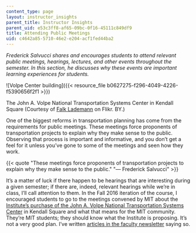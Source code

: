 ```yaml
---
content_type: page
layout: instructor_insights
parent_title: Instructor Insights
parent_uid: e53c3ff8-af65-09bc-0f16-45111c849df9
title: Attending Public Meetings
uid: c4642a85-5710-46e2-e204-acf1fed44ba2
---
```


_Frederick Salvucci shares and encourages students to attend relevant public meetings, hearings, lectures, and other events throughout the semester. In this section, he discusses why these events are important learning experiences for students._

![Volpe Center building]({{< resource_file b0627275-f296-4049-4226-f5390656f2f1 >}})

The John A. Volpe National Transportation Systems Center in Kendall Square (Courtesy of [Falk Lademann](https://www.flickr.com/photos/coreforce/5188374780/in/photolist-8UtM4A-8esRa3-rM1Sn8-8NqFdM-dYCe8W-J9bkyw-P3GqAA-HLDGL3-J3kSvA-PxZSJf-PxZS1G-PxZSmS-J9bquU-J3kSKy-J9brmU-J3kTKQ-J9bqFq-J5EnXx-J3kTVE-J5EkCn-J5Eodn-J5EnLv-J3kUEA-J5Entg-J3kUYm-J9bram-J) on Flikr. BY.)

One of the biggest reforms in transportation planning has come from the requirements for public meetings. These meetings force proponents of transportation projects to explain why they make sense to the public. Observing that process is important and informative, and you don’t get a feel for it unless you’ve gone to some of the meetings and seen how they work.

{{< quote "These meetings force proponents of transportation projects to explain why they make sense to the public." "— Frederick Salvucci" >}}

It’s a matter of luck if there happen to be hearings that are interesting during a given semester; if there are, indeed, relevant hearings while we’re in class, I’ll call attention to them. In the Fall 2016 iteration of the course, I encouraged students to go to the meetings convened by MIT about the [Institute’s purchase of the John A. Volpe National Transportation Systems Center](http://news.mit.edu/2017/agreement-redevelop-volpe-center-kendall-square-0118) in Kendall Square and what that means for the MIT community. They’re MIT students; they should know what the Institute is proposing. It’s not a very good plan. I’ve written [articles in the faculty newsletter](http://web.mit.edu/fnl/volume/293/salvucci.html) saying so.